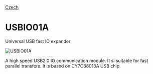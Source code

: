 
[Czech](./README.cs.md)
<!--- module --->
# USBIO01A
<!--- Emodule --->

<!--- subtitle --->Universal USB fast IO expander<!--- Esubtitle --->

![USBIO01A]()

<!--- description --->A high speed USB2.0 IO communication module. It si suitable for fast parallel transfers. It is based on CY7C68013A USB chip.<!--- Edescription --->
            